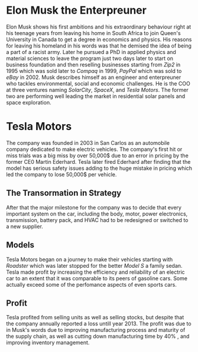 # Elon Musk the Enterpreuner
Elon Musk shows his first ambitions and his extraordinary behaviour right at his teenage years from leaving his home in South Africa to join Queen's University in Canada to get a degree in economics and physics. His reasons for leaving his homeland in his words was that he demised the idea of being a part of a racist army.
Later he pursued a PhD in applied physics and material sciences to leave the program just two days later to start on business foundation and then reselling businesses starting from _Zip2_ in 1995 which was sold later to _Compaq_ in 1999, _PayPal_ which was sold to _eBay_ in 2002.
Musk describes himself as an engineer and enterpreuner who tackles environmental, social and economic challenges. He is the COO at three ventures naming _SolarCity_, _SpaceX_, and _Tesla Motors_. The former two are performing well leading the market in residential solar panels and space exploration.
# Tesla Motors
The company was founded in 2003 in San Carlos as an automobile company dedicated to make electric vehicles. The company's first hit or miss trials was a big miss by over 50,000\$ due to an error in pricing by the former CE0 Martin Ederhard. Tesla later fired Ederhard after finding that the model has serious safety issues adding to the huge mistake in pricing which led the company to lose 50,000\$ per vehicle.
## The Transormation in Strategy
After that the major milestone for the company was to decide that every important system on the car, including the body, motor, power electronics, transmission, battery pack, and HVAC had to be redesigned or switched to a new supplier.

## Models
Tesla Motors began on a journey to make their vehicles starting with _Roadster_ which was later stopped for the better _Model S_ a family sedan. Tesla made profit by increasing the efficiency and reliability of an electric car to an extent that it was comparable to its peers of gasoline cars. Some actually exceed some of the perfomance aspects of even sports cars.

## Profit
Tesla profited from selling units as well as selling stocks, but despite that the company annually reported a loss  untill year 2013. The profit was due to in Musk's words due to improving manufacturing process and maturity of the supply chain, as well as cutting down manufacturing time by 40\% , and improving inventory management.
